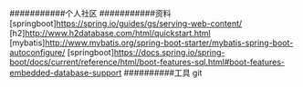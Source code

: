 ###########个人社区
###########资料
[springboot]https://spring.io/guides/gs/serving-web-content/
[h2]http://www.h2database.com/html/quickstart.html
[mybatis]http://www.mybatis.org/spring-boot-starter/mybatis-spring-boot-autoconfigure/
[springboot]https://docs.spring.io/spring-boot/docs/current/reference/html/boot-features-sql.html#boot-features-embedded-database-support
##########工具
git